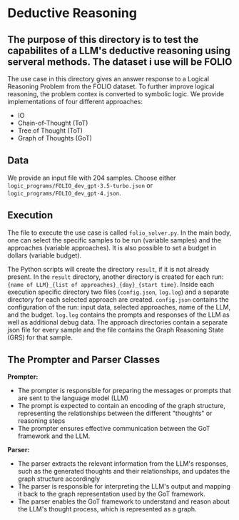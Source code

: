 # Deductive Reasoning

## The purpose of this directory is to test the capabilites of a LLM's deductive reasoning using serveral methods. The dataset i use will be FOLIO

The use case in this directory gives an answer response to a Logical Reasoning Problem from the FOLIO dataset. To further improve logical reasoning, the problem contex is converted to symbolic logic.
We provide implementations of four different approaches:

- IO
- Chain-of-Thought (ToT)
- Tree of Thought (ToT)
- Graph of Thoughts (GoT)

## Data

We provide an input file with 204 samples. Choose either `logic_programs/FOLIO_dev_gpt-3.5-turbo.json` or `logic_programs/FOLIO_dev_gpt-4.json`.

## Execution

The file to execute the use case is called
`folio_solver.py`. In the main body, one can
select the specific samples to be run (variable samples) and the
approaches (variable approaches). It is also possible to set a budget in
dollars (variable budget).

The Python scripts will create the directory `result`, if it is not
already present. In the `result` directory, another directory is created
for each run: `{name of LLM}_{list of approaches}_{day}_{start time}`.
Inside each execution specific directory two files (`config.json`,
`log.log`) and a separate directory for each selected approach are
created. `config.json` contains the configuration of the run: input data,
selected approaches, name of the LLM, and the budget. `log.log` contains
the prompts and responses of the LLM as well as additional debug data.
The approach directories contain a separate json file for every sample
and the file contains the Graph Reasoning State (GRS) for that sample.

## The Prompter and Parser Classes

**Prompter:**

- The prompter is responsible for preparing the messages or prompts that are sent to the language model (LLM)
- The prompt is expected to contain an encoding of the graph structure, representing the relationships between the different "thoughts" or reasoning steps
- The prompter ensures effective communication between the GoT framework and the LLM.

**Parser:**

- The parser extracts the relevant information from the LLM's responses, such as the generated thoughts and their relationships, and updates the graph structure accordingly
- The parser is responsible for interpreting the LLM's output and mapping it back to the graph representation used by the GoT framework.
- The parser enables the GoT framework to understand and reason about the LLM's thought process, which is represented as a graph.
